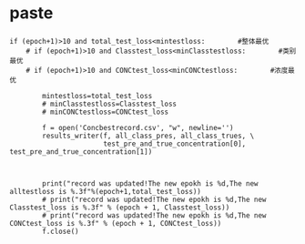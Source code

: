 # paste
###

    if (epoch+1)>10 and total_test_loss<mintestloss:        #整体最优
        # if (epoch+1)>10 and Classtest_loss<minClasstestloss:        #类别最优
        # if (epoch+1)>10 and CONCtest_loss<minCONCtestloss:        #浓度最优

            mintestloss=total_test_loss
            # minClasstestloss=Classtest_loss
            # minCONCtestloss=CONCtest_loss

            f = open('Concbestrecord.csv', "w", newline='')
            results_writer(f, all_class_pres, all_class_trues, \
                           test_pre_and_true_concentration[0], test_pre_and_true_concentration[1])



            print("record was updated!The new epokh is %d,The new alltestloss is %.3f"%(epoch+1,total_test_loss))
            # print("record was updated!The new epokh is %d,The new Classtest_loss is %.3f" % (epoch + 1, Classtest_loss))
            # print("record was updated!The new epokh is %d,The new CONCtest_loss is %.3f" % (epoch + 1, CONCtest_loss))
            f.close()
